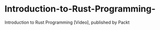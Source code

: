 


# Introduction-to-Rust-Programming-
Introduction to Rust Programming [Video], published by Packt
